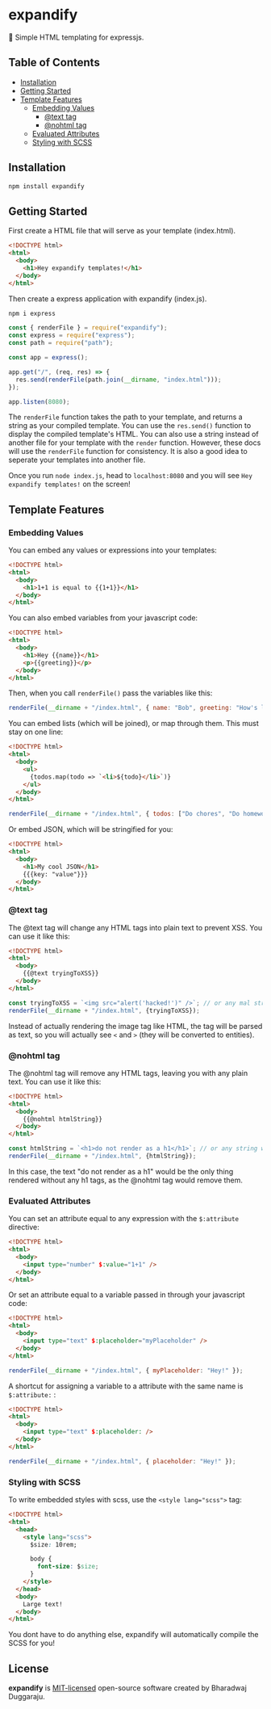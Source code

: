 # expandify

🚀 Simple HTML templating for expressjs.

## Table of Contents

- [Installation](#installation)
- [Getting Started](#getting-started)
- [Template Features](#features)
  - [Embedding Values](#embedding-values)
    - [@text tag](#text-tag)
    - [@nohtml tag](#nohtml-tag)
  - [Evaluated Attributes](#evaluated-attributes)
  - [Styling with SCSS](#styling-with-scss)

## Installation

```sh
npm install expandify
```

## Getting Started

First create a HTML file that will serve as your template (index.html).

```html
<!DOCTYPE html>
<html>
  <body>
    <h1>Hey expandify templates!</h1>
  </body>
</html>
```

Then create a express application with expandify (index.js).

```sh
npm i express
```

```js
const { renderFile } = require("expandify");
const express = require("express");
const path = require("path");

const app = express();

app.get("/", (req, res) => {
  res.send(renderFile(path.join(__dirname, "index.html")));
});

app.listen(8080);
```

The `renderFile` function takes the path to your template, and returns a string as your compiled template. You can use the `res.send()` function to display the compiled template's HTML. You can also use a string instead of another file for your template with the `render` function. However, these docs will use the `renderFile` function for consistency. It is also a good idea to seperate your templates into another file.

Once you run `node index.js`, head to `localhost:8080` and you will see `Hey expandify templates!` on the screen!

## Template Features

### Embedding Values

You can embed any values or expressions into your templates:

```html
<!DOCTYPE html>
<html>
  <body>
    <h1>1+1 is equal to {{1+1}}</h1>
  </body>
</html>
```

You can also embed variables from your javascript code:

```html
<!DOCTYPE html>
<html>
  <body>
    <h1>Hey {{name}}</h1>
    <p>{{greeting}}</p>
  </body>
</html>
```

Then, when you call `renderFile()` pass the variables like this:

```js
renderFile(__dirname + "/index.html", { name: "Bob", greeting: "How's life!" });
```

You can embed lists (which will be joined), or map through them. This must stay on one line:

```html
<!DOCTYPE html>
<html>
  <body>
    <ul>
      {todos.map(todo => `<li>${todo}</li>`)}
    </ul>
  </body>
</html>
```

```js
renderFile(__dirname + "/index.html", { todos: ["Do chores", "Do homework"] });
```

Or embed JSON, which will be stringified for you:

```html
<!DOCTYPE html>
<html>
  <body>
    <h1>My cool JSON</h1>
    {{{key: "value"}}}
  </body>
</html>
```

### @text tag

The @text tag will change any HTML tags into plain text to prevent XSS. You can use it like this:

```html
<!DOCTYPE html>
<html>
  <body>
    {{@text tryingToXSS}}
  </body>
</html>
```

```js
const tryingToXSS = `<img src="alert('hacked!')" />`; // or any mal string
renderFile(__dirname + "/index.html", {tryingToXSS});
```

Instead of actually rendering the image tag like HTML, the tag will be parsed as text, so you will actually see ```<``` and ```>``` (they will be converted to entities). 

### @nohtml tag

The @nohtml tag will remove any HTML tags, leaving you with any plain text. You can use it like this:
```html
<!DOCTYPE html>
<html>
  <body>
    {{@nohtml htmlString}}
  </body>
</html>
```

```js
const htmlString = `<h1>do not render as a h1</h1>`; // or any string with html tags
renderFile(__dirname + "/index.html", {htmlString});
```

In this case, the text "do not render as a h1" would be the only thing rendered without any h1 tags, as the @nohtml tag would remove them.


### Evaluated Attributes

You can set an attribute equal to any expression with the `$:attribute` directive:

```html
<!DOCTYPE html>
<html>
  <body>
    <input type="number" $:value="1+1" />
  </body>
</html>
```

Or set an attribute equal to a variable passed in through your javascript code:

```html
<!DOCTYPE html>
<html>
  <body>
    <input type="text" $:placeholder="myPlaceholder" />
  </body>
</html>
```

```js
renderFile(__dirname + "/index.html", { myPlaceholder: "Hey!" });
```

A shortcut for assigning a variable to a attribute with the same name is `$:attribute:` :

```html
<!DOCTYPE html>
<html>
  <body>
    <input type="text" $:placeholder: />
  </body>
</html>
```

```js
renderFile(__dirname + "/index.html", { placeholder: "Hey!" });
```

### Styling with SCSS

To write embedded styles with scss, use the `<style lang="scss">` tag:

```html
<!DOCTYPE html>
<html>
  <head>
    <style lang="scss">
      $size: 10rem;

      body {
        font-size: $size;
      }
    </style>
  </head>
  <body>
    Large text!
  </body>
</html>
```

You dont have to do anything else, expandify will automatically compile the SCSS for you!

## License

**expandify** is [MIT-licensed](LICENSE) open-source software created by Bharadwaj Duggaraju.
